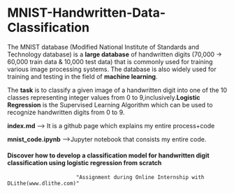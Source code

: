 # MNIST-Handwritten-Data-Classification
The MNIST database (Modified National Institute of Standards and Technology database) is a __large database__ of handwritten digits (70,000 -> 60,000 train data & 10,000 test data) that is commonly used for training various image processing systems. The database is also widely used for training and testing in the field of __machine learning__.

The __task__ is to classify a given image of a handwritten digit into one of the 10 classes representing integer values from 0 to 9,inclusively.__Logistic Regression__ is the Supervised Learning Algorithm which can be used to recognize handwritten digits from 0 to 9.

__index.md__ --> It is a github page which explains my entire process+code

__mnist_code.ipynb__ -->Jupyter notebook that consists my entire code.

#### Discover how to develop a classification model for handwritten digit classification using logistic regression from scratch

                          "Assignment during Online Internship with DLithe(www.dlithe.com)"

